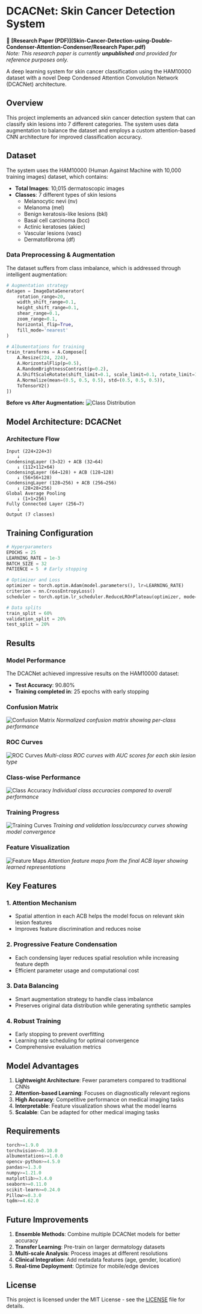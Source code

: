 # DCACNet: Skin Cancer Detection System

🔗 **[Research Paper (PDF)](Skin-Cancer-Detection-using-Double-Condenser-Attention-Condenser/Research Paper.pdf)**  
*Note: This research paper is currently **unpublished** and provided for reference purposes only.*

A deep learning system for skin cancer classification using the HAM10000 dataset with a novel Deep Condensed Attention Convolution Network (DCACNet) architecture.

## Overview

This project implements an advanced skin cancer detection system that can classify skin lesions into 7 different categories. The system uses data augmentation to balance the dataset and employs a custom attention-based CNN architecture for improved classification accuracy.

## Dataset

The system uses the HAM10000 (Human Against Machine with 10,000 training images) dataset, which contains:
- **Total Images**: 10,015 dermatoscopic images
- **Classes**: 7 different types of skin lesions
  - Melanocytic nevi (nv)
  - Melanoma (mel) 
  - Benign keratosis-like lesions (bkl)
  - Basal cell carcinoma (bcc)
  - Actinic keratoses (akiec)
  - Vascular lesions (vasc)
  - Dermatofibroma (df)

### Data Preprocessing & Augmentation

The dataset suffers from class imbalance, which is addressed through intelligent augmentation:

```python
# Augmentation strategy
datagen = ImageDataGenerator(
    rotation_range=20,
    width_shift_range=0.1,
    height_shift_range=0.1,
    shear_range=0.1,
    zoom_range=0.1,
    horizontal_flip=True,
    fill_mode='nearest'
)

# Albumentations for training
train_transforms = A.Compose([
    A.Resize(224, 224),
    A.HorizontalFlip(p=0.5),
    A.RandomBrightnessContrast(p=0.2),
    A.ShiftScaleRotate(shift_limit=0.1, scale_limit=0.1, rotate_limit=15, p=0.5),
    A.Normalize(mean=(0.5, 0.5, 0.5), std=(0.5, 0.5, 0.5)),
    ToTensorV2()
])
```

**Before vs After Augmentation:**
![Class Distribution](dataset.png)

## Model Architecture: DCACNet
### Architecture Flow
```
Input (224×224×3)
    ↓
CondensingLayer (3→32) + ACB (32→64)
    ↓ (112×112×64)
CondensingLayer (64→128) + ACB (128→128)
    ↓ (56×56×128)
CondensingLayer (128→256) + ACB (256→256)
    ↓ (28×28×256)
Global Average Pooling
    ↓ (1×1×256)
Fully Connected Layer (256→7)
    ↓
Output (7 classes)
```

## Training Configuration

```python
# Hyperparameters
EPOCHS = 25
LEARNING_RATE = 1e-3
BATCH_SIZE = 32
PATIENCE = 5  # Early stopping

# Optimizer and Loss
optimizer = torch.optim.Adam(model.parameters(), lr=LEARNING_RATE)
criterion = nn.CrossEntropyLoss()
scheduler = torch.optim.lr_scheduler.ReduceLROnPlateau(optimizer, mode='max', factor=0.5, patience=2)

# Data splits
train_split = 60%
validation_split = 20%
test_split = 20%
```

## Results

### Model Performance

The DCACNet achieved impressive results on the HAM10000 dataset:

- **Test Accuracy**: 90.80%
- **Training completed in**: 25 epochs with early stopping


### Confusion Matrix
![Confusion Matrix](confusion_matrix.png)
*Normalized confusion matrix showing per-class performance*

### ROC Curves
![ROC Curves](roc_curves.png)
*Multi-class ROC curves with AUC scores for each skin lesion type*

### Class-wise Performance
![Class Accuracy](class_accuracy.png)
*Individual class accuracies compared to overall performance*

### Training Progress
![Training Curves](training_curves.png)
*Training and validation loss/accuracy curves showing model convergence*

### Feature Visualization
![Feature Maps](feature_maps.png)
*Attention feature maps from the final ACB layer showing learned representations*

## Key Features

### 1. **Attention Mechanism**
- Spatial attention in each ACB helps the model focus on relevant skin lesion features
- Improves feature discrimination and reduces noise

### 2. **Progressive Feature Condensation**
- Each condensing layer reduces spatial resolution while increasing feature depth
- Efficient parameter usage and computational cost

### 3. **Data Balancing**
- Smart augmentation strategy to handle class imbalance
- Preserves original data distribution while generating synthetic samples

### 4. **Robust Training**
- Early stopping to prevent overfitting
- Learning rate scheduling for optimal convergence
- Comprehensive evaluation metrics

## Model Advantages

1. **Lightweight Architecture**: Fewer parameters compared to traditional CNNs
2. **Attention-based Learning**: Focuses on diagnostically relevant regions
3. **High Accuracy**: Competitive performance on medical imaging tasks
4. **Interpretable**: Feature visualization shows what the model learns
5. **Scalable**: Can be adapted for other medical imaging tasks

## Requirements

```python
torch>=1.9.0
torchvision>=0.10.0
albumentations>=1.0.0
opencv-python>=4.5.0
pandas>=1.3.0
numpy>=1.21.0
matplotlib>=3.4.0
seaborn>=0.11.0
scikit-learn>=0.24.0
Pillow>=8.3.0
tqdm>=4.62.0
```

## Future Improvements

1. **Ensemble Methods**: Combine multiple DCACNet models for better accuracy
2. **Transfer Learning**: Pre-train on larger dermatology datasets
3. **Multi-scale Analysis**: Process images at different resolutions
4. **Clinical Integration**: Add metadata features (age, gender, location)
5. **Real-time Deployment**: Optimize for mobile/edge devices

## License

This project is licensed under the MIT License - see the [LICENSE](LICENSE) file for details.
